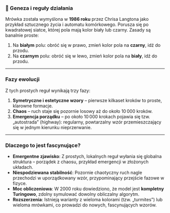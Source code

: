﻿### 🐜 Geneza i reguły działania

Mrówka została wymyślona w **1986 roku** przez Chrisa Langtona jako przykład sztucznego życia i automatu komórkowego. Porusza się po kwadratowej siatce, której pola mają kolor biały lub czarny. Zasady są banalnie proste:

1. Na **białym** polu: obróć się w prawo, zmień kolor pola na **czarny**, idź do przodu.
2. Na **czarnym** polu: obróć się w lewo, zmień kolor pola na **biały**, idź do przodu.

---

### Fazy ewolucji

Z tych prostych reguł wynikają trzy fazy:

1. **Symetryczne i estetyczne wzory** – pierwsze kilkaset kroków to proste, klarowne formacje.
2. **Chaos** – ruch staje się pozornie losowy aż do około 10 000 kroków.
3. **Emergencja porządku** – po około 10 000 krokach pojawia się tzw. „autostrada” (highway): regularny, powtarzalny wzór przemieszczający się w jednym kierunku nieprzerwanie.

---

### Dlaczego to jest fascynujące?

* **Emergentne zjawisko**: Z prostych, lokalnych reguł wyłania się globalna struktura – porządek z chaosu, przykład emergencji w złożonych układach.
* **Niespodziewana stabilność**: Pozornie chaotyczny ruch nagle przechodzi w uporządkowany wzór, przypominający przejście fazowe w fizyce.
* **Moc obliczeniowa**: W 2000 roku dowiedziono, że model jest **kompletny Turingowo**, zdolny symulować dowolny obliczalny algorytm.
* **Rozszerzenia**: Istnieją warianty z wieloma kolorami (tzw. „turmites”) lub wieloma mrówkami, co prowadzi do nowych, fascynujących wzorów.

